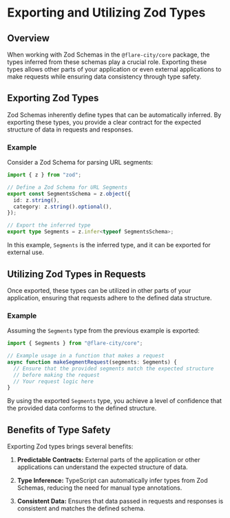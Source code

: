 # Exporting and Utilizing Zod Types

## Overview

When working with Zod Schemas in the `@flare-city/core` package, the types inferred from these schemas play a crucial role. Exporting these types allows other parts of your application or even external applications to make requests while ensuring data consistency through type safety.

## Exporting Zod Types

Zod Schemas inherently define types that can be automatically inferred. By exporting these types, you provide a clear contract for the expected structure of data in requests and responses.

### Example

Consider a Zod Schema for parsing URL segments:

```typescript
import { z } from "zod";

// Define a Zod Schema for URL Segments
export const SegmentsSchema = z.object({
  id: z.string(),
  category: z.string().optional(),
});

// Export the inferred type
export type Segments = z.infer<typeof SegmentsSchema>;
```

In this example, `Segments` is the inferred type, and it can be exported for external use.

## Utilizing Zod Types in Requests

Once exported, these types can be utilized in other parts of your application, ensuring that requests adhere to the defined data structure.

### Example

Assuming the `Segments` type from the previous example is exported:

```typescript
import { Segments } from "@flare-city/core";

// Example usage in a function that makes a request
async function makeSegmentRequest(segments: Segments) {
  // Ensure that the provided segments match the expected structure
  // before making the request
  // Your request logic here
}
```

By using the exported `Segments` type, you achieve a level of confidence that the provided data conforms to the defined structure.

## Benefits of Type Safety

Exporting Zod types brings several benefits:

1. **Predictable Contracts:** External parts of the application or other applications can understand the expected structure of data.

2. **Type Inference:** TypeScript can automatically infer types from Zod Schemas, reducing the need for manual type annotations.

3. **Consistent Data:** Ensures that data passed in requests and responses is consistent and matches the defined schema.
